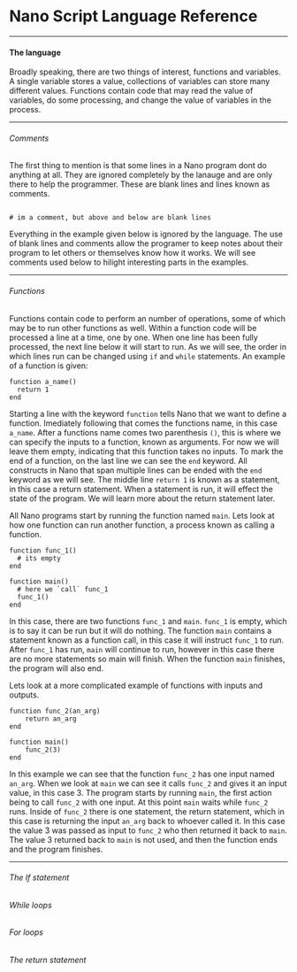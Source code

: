# Nano Script Language Reference

----
#### The language

Broadly speaking, there are two things of interest, functions and variables.
A single variable stores a value, collections of variables can store many different values.
Functions contain code that may read the value of variables, do some processing, and change the value of variables in the process.


----
###### Comments

The first thing to mention is that some lines in a Nano program dont do anything at all.  They are ignored completely by the lanauge and are only there to help the programmer.
These are blank lines and lines known as comments.

```

# im a comment, but above and below are blank lines

```

Everything in the example given below is ignored by the language.  The use of blank lines and comments allow the programer to keep notes about their program to let others or themselves
know how it works.  We will see comments used below to hilight interesting parts in the examples.

----
###### Functions

Functions contain code to perform an number of operations, some of which may be to run other functions as well.
Within a function code will be processed a line at a time, one by one.  When one line has been fully processed, the next line below it will start to run.
As we will see, the order in which lines run can be changed using `if` and `while` statements.
An example of a function is given:

```
function a_name()
  return 1
end
```

Starting a line with the keyword `function` tells Nano that we want to define a function.  Imediately following that comes the functions name, in this case `a_name`.
After a functions name comes two parenthesis `()`, this is where we can specify the inputs to a function, known as arguments.  For now we will leave them empty, indicating that this function takes no inputs.
To mark the end of a function, on the last line we can see the `end` keyword.  All constructs in Nano that span multiple lines can be ended with the `end` keyword as we will see.
The middle line `return 1` is known as a statement, in this case a return statement.  When a statement is run, it will effect the state of the program.  We will learn more about the return statement later.

All Nano programs start by running the function named `main`.  Lets look at how one function can run another function, a process known as calling a function.

```
function func_1()
  # its empty
end

function main()
  # here we `call` func_1
  func_1()
end
```

In this case, there are two functions `func_1` and `main`.  `func_1` is empty, which is to say it can be run but it will do nothing.
The function `main` contains a statement known as a function call, in this case it will instruct `func_1` to run.
After `func_1` has run, `main` will continue to run, however in this case there are no more statements so main will finish.
When the function `main` finishes, the program will also end.

Lets look at a more complicated example of functions with inputs and outputs.

```
function func_2(an_arg)
    return an_arg
end

function main()
    func_2(3)
end
```

In this example we can see that the function `func_2` has one input named `an_arg`.
When we look at `main` we can see it calls `func_2` and gives it an input value, in this case 3.
The program starts by running `main`, the first action being to call `func_2` with one input.
At this point `main` waits while `func_2` runs.  Inside of `func_2` there is one statement, the
return statement, which in this case is returning the input `an_arg` back to whoever called it.
In this case the value 3 was passed as input to `func_2` who then returned it back to `main`.
The value 3 returned back to `main` is not used, and then the function ends and the program finishes.

----
###### The If statement


###### While loops


###### For loops


###### The return statement

